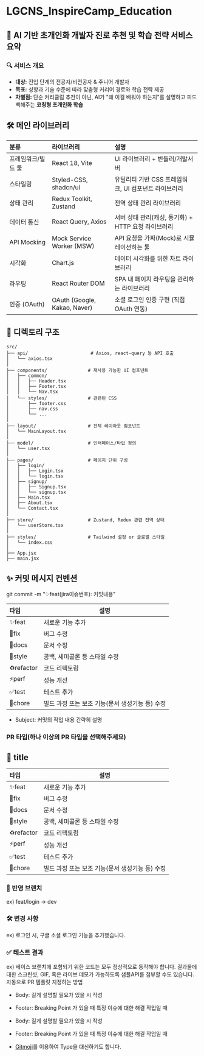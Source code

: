 # LGCNS_InspireCamp_Education

## 🧠 **AI 기반 초개인화 개발자 진로 추천 및 학습 전략 서비스 요약**

### 🔍 서비스 개요

- **대상:** 진입 단계의 전공자/비전공자 & 주니어 개발자
- **목표:** 성향과 기술 수준에 따라 맞춤형 커리어 경로와 학습 전략 제공
- **차별점:** 단순 커리큘럼 추천이 아닌, AI가 "왜 이걸 배워야 하는지"를 설명하고 피드백해주는 **코칭형 초개인화 학습**

## 🛠 메인 라이브러리

| 분류               | 라이브러리                   | 설명                                                 |
| :----------------- | :--------------------------- | :--------------------------------------------------- |
| 프레임워크/빌드 툴 | React 18, Vite               | UI 라이브러리 + 번들러/개발서버                      |
| 스타일링           | Styled-CSS, shadcn/ui        | 유틸리티 기반 CSS 프레임워크, UI 컴포넌트 라이브러리 |
| 상태 관리          | Redux Toolkit, Zustand       | 전역 상태 관리 라이브러리                            |
| 데이터 통신        | React Query, Axios           | 서버 상태 관리(캐싱, 동기화) + HTTP 요청 라이브러리  |
| API Mocking        | Mock Service Worker (MSW)    | API 요청을 가짜(Mock)로 시뮬레이션하는 툴            |
| 시각화             | Chart.js                     | 데이터 시각화를 위한 차트 라이브러리                 |
| 라우팅             | React Router DOM             | SPA 내 페이지 라우팅을 관리하는 라이브러리           |
| 인증 (OAuth)       | OAuth (Google, Kakao, Naver) | 소셜 로그인 인증 구현 (직접 OAuth 연동)              |

## 📂 디렉토리 구조

```
src/
├── api/                       # Axios, react-query 등 API 호출
│   └── axios.tsx
│
├── components/               # 재사용 가능한 UI 컴포넌트
│   ├── common/
│   │   ├── Header.tsx
│   │   ├── Footer.tsx
│   │   └── Nav.tsx
│   └── styles/               # 관련된 CSS
│       ├── footer.css
│       ├── nav.css
│       └── ...
│
├── layout/                   # 전체 레이아웃 컴포넌트
│   └── MainLayout.tsx
│
├── model/                    # 인터페이스/타입 정의
│   └── user.tsx
│
├── pages/                    # 페이지 단위 구성
│   ├── login/
│   │   ├── Login.tsx
│   │   └── login.tsx
│   ├── signup/
│   │   ├── Signup.tsx
│   │   └── signup.tsx
│   ├── Main.tsx
│   ├── About.tsx
│   └── Contact.tsx
│
├── store/                    # Zustand, Redux 관련 전역 상태
│   └── userStore.tsx
│
├── styles/                   # Tailwind 설정 or 글로벌 스타일
│   └── index.css
│
├── App.jsx
├── main.jsx
```

## ✨ 커밋 메시지 컨벤션

git commit -m "✨feat(jira이슈번호): 커밋내용"

| 타입       | 설명                                            |
| :--------- | ----------------------------------------------- |
| ✨feat     | 새로운 기능 추가                                |
| 🐛fix      | 버그 수정                                       |
| 📝docs     | 문서 수정                                       |
| 💄style    | 공백, 세미콜론 등 스타일 수정                   |
| ♻️refactor | 코드 리팩토링                                   |
| ⚡️perf    | 성능 개선                                       |
| ✅test     | 테스트 추가                                     |
| 👷chore    | 빌드 과정 또는 보조 기능(문서 생성기능 등) 수정 |

- Subject:
  커밋의 작업 내용 간략히 설명

### PR 타입(하나 이상의 PR 타입을 선택해주세요)

## 🎉 title

| 타입       | 설명                                            |
| :--------- | ----------------------------------------------- |
| ✨feat     | 새로운 기능 추가                                |
| 🐛fix      | 버그 수정                                       |
| 📝docs     | 문서 수정                                       |
| 💄style    | 공백, 세미콜론 등 스타일 수정                   |
| ♻️refactor | 코드 리팩토링                                   |
| ⚡️perf    | 성능 개선                                       |
| ✅test     | 테스트 추가                                     |
| 👷chore    | 빌드 과정 또는 보조 기능(문서 생성기능 등) 수정 |

### 📌 반영 브랜치

ex) feat/login -> dev

### 🛠️ 변경 사항

ex) 로그인 시, 구글 소셜 로그인 기능을 추가했습니다.

### ✅ 테스트 결과

ex) 베이스 브랜치에 포함되기 위한 코드는 모두 정상적으로 동작해야 합니다. 결과물에 대한 스크린샷, GIF, 혹은 라이브 데모가 가능하도록 샘플API를 첨부할 수도 있습니다.
자동으로 PR 템플릿 지정하는 방법

- Body:
  길게 설명할 필요가 있을 시 작성

- Footer:
  Breaking Point 가 있을 때
  특정 이슈에 대한 해결 작업일 때

- Body:
  길게 설명할 필요가 있을 시 작성

- Footer:
  Breaking Point 가 있을 때
  특정 이슈에 대한 해결 작업일 때

- [Gitmoji](https://gitmoji.dev/)를 이용하여 Type을 대신하기도 합니다.
